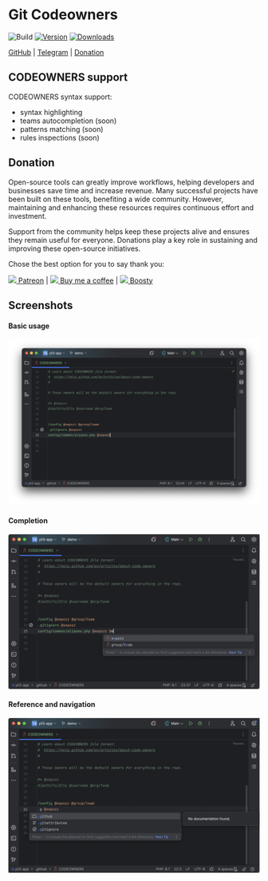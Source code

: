 # Git Codeowners

![Build](https://github.com/j-plugins/git-codeowners-plugin/workflows/Build/badge.svg)
[![Version](https://img.shields.io/jetbrains/plugin/v/26491-git-codeowners.svg)](https://plugins.jetbrains.com/plugin/26491-git-codeowners)
[![Downloads](https://img.shields.io/jetbrains/plugin/d/26491-git-codeowners.svg)](https://plugins.jetbrains.com/plugin/26491-git-codeowners)

<!-- Plugin description -->

[GitHub](https://github.com/j-plugins/git-codeowners-plugin) | [Telegram](https://t.me/jb_plugins/9) | [Donation](https://github.com/xepozz/xepozz?tab=readme-ov-file#become-a-sponsor)

## CODEOWNERS support

CODEOWNERS syntax support:

- syntax highlighting
- teams autocompletion (soon)
- patterns matching (soon)
- rules inspections (soon)

## Donation

Open-source tools can greatly improve workflows, helping developers and businesses save time and increase revenue.
Many successful projects have been built on these tools, benefiting a wide community.
However, maintaining and enhancing these resources requires continuous effort and investment.

Support from the community helps keep these projects alive and ensures they remain useful for everyone.
Donations play a key role in sustaining and improving these open-source initiatives.

Chose the best option for you to say thank you:

[<img height="28" src="https://github.githubassets.com/assets/patreon-96b15b9db4b9.svg"> Patreon](https://patreon.com/xepozz)
|
[<img height="28" src="https://github.githubassets.com/assets/buy_me_a_coffee-63ed78263f6e.svg"> Buy me a coffee](https://buymeacoffee.com/xepozz)
|
[<img height="28" src="https://boosty.to/favicon.ico"> Boosty](https://boosty.to/xepozz)

<!-- Plugin description end -->


## Screenshots

#### Basic usage

![basic.png](docs/screenshots/basic1.png)

#### Completion

![completion.png](docs/screenshots/completion.png)

#### Reference and navigation

![references.png](docs/screenshots/references.png)



